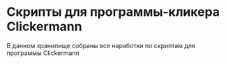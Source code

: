 # **Скрипты для программы-кликера Clickermann**

В данном хранилище собраны все наработки по скриптам для программы Clickermann